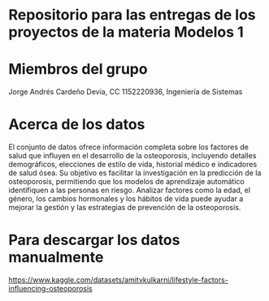 # Repositorio para las entregas de los proyectos de la materia Modelos 1

# Miembros del grupo
Jorge Andrés Cardeño Devia, CC 1152220936, Ingeniería de Sistemas


# Acerca de los datos
El conjunto de datos ofrece información completa sobre los factores de salud que influyen en el desarrollo de la osteoporosis, incluyendo detalles demográficos, elecciones de estilo de vida, historial médico e indicadores de salud ósea. Su objetivo es facilitar la investigación en la predicción de la osteoporosis, permitiendo que los modelos de aprendizaje automático identifiquen a las personas en riesgo. Analizar factores como la edad, el género, los cambios hormonales y los hábitos de vida puede ayudar a mejorar la gestión y las estrategias de prevención de la osteoporosis.

# Para descargar los datos manualmente
https://www.kaggle.com/datasets/amitvkulkarni/lifestyle-factors-influencing-osteoporosis
